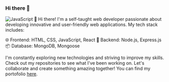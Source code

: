 ### Hi there 👋
![JavaScript](https://cdn.simpleicons.org/javascript)
👋 Hi there! I'm a self-taught web developer passionate about developing innovative and user-friendly web applications. My tech stack includes:

🌐 Frontend: HTML, CSS, JavaScript, React
🔧 Backend: Node.js, Express.js
📦 Database: MongoDB, Mongoose

I'm constantly exploring new technologies and striving to improve my skills. Check out my repositories to see what I've been working on. Let's collaborate and create something amazing together!
You can find my portofolio [here](https://bbm2910.github.io/Portofolio/).
<!--
**bbm2910/bbm2910** is a ✨ _special_ ✨ repository because its `README.md` (this file) appears on your GitHub profile.

Here are some ideas to get you started:

- 🔭 I’m currently working on ...
- 🌱 I’m currently learning ...
- 👯 I’m looking to collaborate on ...
- 🤔 I’m looking for help with ...
- 💬 Ask me about ...
- 📫 How to reach me: ...
- 😄 Pronouns: ...
- ⚡ Fun fact: ...
-->
